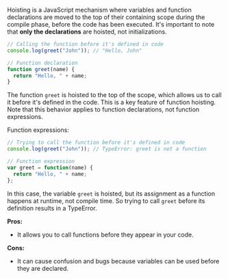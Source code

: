 Hoisting is a JavaScript mechanism where variables and function declarations are moved to the top of their containing scope during the compile phase, before the code has been executed. It's important to note that **only the declarations** are hoisted, not initializations.

```javascript
// Calling the function before it's defined in code
console.log(greet("John")); // "Hello, John"

// Function declaration
function greet(name) {
  return "Hello, " + name;
}
```

The function `greet` is hoisted to the top of the scope, which allows us to call it before it's defined in the code. This is a key feature of function hoisting. Note that this behavior applies to function declarations, not function expressions.

Function expressions:

```javascript
// Trying to call the function before it's defined in code
console.log(greet("John")); // TypeError: greet is not a function

// Function expression
var greet = function(name) {
  return "Hello, " + name;
};
```

In this case, the variable `greet` is hoisted, but its assignment as a function happens at runtime, not compile time. So trying to call `greet` before its definition results in a TypeError.

**Pros:**

- It allows you to call functions before they appear in your code.

**Cons:**

- It can cause confusion and bugs because variables can be used before they are declared.